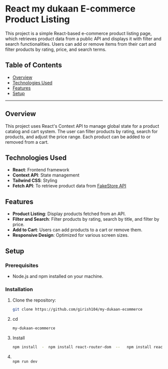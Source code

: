 # React my dukaan E-commerce Product Listing

This project is a simple React-based e-commerce product listing page, which retrieves product data from a public API and displays it with filter and search functionalities. Users can add or remove items from their cart and filter products by rating, price, and search terms.

## Table of Contents
- [Overview](#overview)
- [Technologies Used](#technologies-used)
- [Features](#features)
- [Setup](#setup)


---

## Overview

This project uses React's Context API to manage global state for a product catalog and cart system. The user can filter products by rating, search for products, and adjust the price range. Each product can be added to or removed from a cart.

## Technologies Used

- **React**: Frontend framework
- **Context API**: State management
- **Tailwind CSS**: Styling
- **Fetch API**: To retrieve product data from [FakeStore API](https://fakestoreapi.com/)

## Features

- **Product Listing**: Display products fetched from an API.
- **Filter and Search**: Filter products by rating, search by title, and filter by price.
- **Add to Cart**: Users can add products to a cart or remove them.
- **Responsive Design**: Optimized for various screen sizes.

## Setup

### Prerequisites

- Node.js and npm installed on your machine.

### Installation

1. Clone the repository:

   ```bash
   git clone https://github.com/girish104/my-dukaan-ecommerce

3. cd
   
    ```bash
    my-dukaan-ecommerce 

4. Install

    ```bash
    npm install  -  npm install react-router-dom  --   npm install react-icons


6. ```bash
   
   npm run dev
